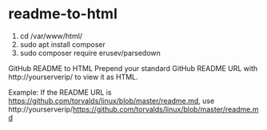 # readme-to-html
1. cd /var/www/html/
2. sudo apt install composer
3. sudo composer require erusev/parsedown



GitHub README to HTML
Prepend your standard GitHub README URL with http://yourserverip/ to view it as HTML.

Example: If the README URL is https://github.com/torvalds/linux/blob/master/readme.md, use http://yourserverip/https://github.com/torvalds/linux/blob/master/readme.md
